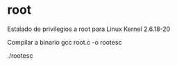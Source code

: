 # root
Estalado de privilegios a root para Linux Kernel 2.6.18-20

Compilar a binario
gcc root.c -o rootesc

./rootesc


